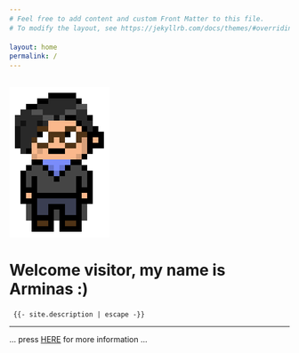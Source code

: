 ```yaml
---
# Feel free to add content and custom Front Matter to this file.
# To modify the layout, see https://jekyllrb.com/docs/themes/#overriding-theme-defaults

layout: home
permalink: /
---
```

<br>
<a href="/me">
<img style="" src="src/me_wawa.gif">
</a>
<br>

# Welcome visitor, my name is Arminas :)


`  {{- site.description | escape -}}  `



***

... press [HERE][arm] for more information ...
                    
[arm]: /me